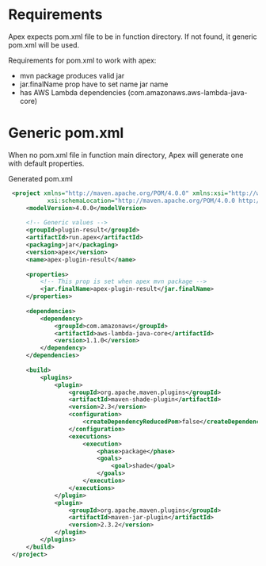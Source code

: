 # Requirements 
Apex expects pom.xml file to be in function directory. If not found, it generic pom.xml will be used.

Requirements for pom.xml to work with apex:
- mvn package produces valid jar
- jar.finalName prop have to set name jar name
- has AWS Lambda dependencies (com.amazonaws.aws-lambda-java-core) 

# Generic pom.xml
When no pom.xml file in function main directory, Apex will generate one with default properties.

Generated pom.xml
```xml
 <project xmlns="http://maven.apache.org/POM/4.0.0" xmlns:xsi="http://www.w3.org/2001/XMLSchema-instance"
           xsi:schemaLocation="http://maven.apache.org/POM/4.0.0 http://maven.apache.org/maven-v4_0_0.xsd">
     <modelVersion>4.0.0</modelVersion>
 
     <!-- Generic values -->
     <groupId>plugin-result</groupId>
     <artifactId>run.apex</artifactId>
     <packaging>jar</packaging>
     <version>apex</version>
     <name>apex-plugin-result</name>
 
     <properties>
         <!-- This prop is set when apex mvn package -->
         <jar.finalName>apex-plugin-result</jar.finalName>
     </properties>
 
     <dependencies>
         <dependency>
             <groupId>com.amazonaws</groupId>
             <artifactId>aws-lambda-java-core</artifactId>
             <version>1.1.0</version>
         </dependency>
     </dependencies>
 
     <build>
         <plugins>
             <plugin>
                 <groupId>org.apache.maven.plugins</groupId>
                 <artifactId>maven-shade-plugin</artifactId>
                 <version>2.3</version>
                 <configuration>
                     <createDependencyReducedPom>false</createDependencyReducedPom>
                 </configuration>
                 <executions>
                     <execution>
                         <phase>package</phase>
                         <goals>
                             <goal>shade</goal>
                         </goals>
                     </execution>
                 </executions>
             </plugin>
             <plugin>
                 <groupId>org.apache.maven.plugins</groupId>
                 <artifactId>maven-jar-plugin</artifactId>
                 <version>2.3.2</version>
             </plugin>
         </plugins>
     </build>
 </project>
```